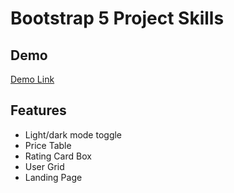 
# Bootstrap 5 Project Skills



## Demo

[Demo Link](https://aamir-bootstrap5.netlify.app/)


## Features

- Light/dark mode toggle
- Price Table 
- Rating Card Box
- User Grid
- Landing Page



